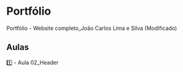 # Portfólio
 Portfólio - Website completo_João Carlos Lima e Silva (Modificado)

## Aulas

:one: - Aula 02_Header